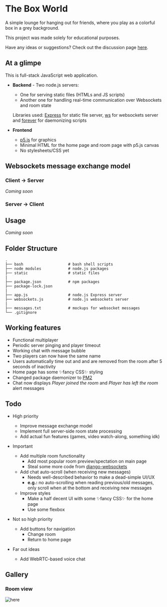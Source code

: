 # The Box World

A simple lounge for hanging out for friends, where you play as a colorful box in a grey background.

This project was made solely for educational purposes. 

Have any ideas or suggestions? Check out the discussion page [here](https://github.com/ChromeUniverse/The-Box-World/discussions).

## At a glimpe

This is full-stack JavaScript web application.

* **Backend** - Two node.js servers:
  * One for serving static files (HTMLs and JS scripts)
  * Another one for handling real-time communication over Websockets and room state

  Libraries used: [Express](https://www.npmjs.com/package/express) for static file server, [ws](https://www.npmjs.com/package/ws) for websockets server and [forever](https://www.npmjs.com/package/forever) for daemonizing scripts

* **Frontend**
  * [p5.js](https://p5js.org/) for graphics
  * Minimal HTML for the home page and room page with p5.js canvas 
  * No stylesheets/CSS yet

## Websockets message exchange model

### Client -> Server

_Coming soon_

### Server -> Client

## Usage

_Coming soon_

## Folder Structure


```
.
├── bash                    # bash shell scripts
├── node modules            # node.js packages
├── static                  # static files
|
├── package.json            # npm packages
├── package-lock.json
|
├── app.js                  # node.js Express server
├── websockets.js           # node.js websockets server
|
├── messages.txt            # mockups for websocket messages
└── .gitignore
```

## Working features

* Functional multiplayer
* Periodic server pinging and player timeout
* Working chat with message bubble
* Two players can now have the same name
* Users automatically time out and and are removed from the room after 5 seconds of inactivity
* Home page has some ✨fancy CSS✨ styling
* Changed package daemonizer to [PM2](https://pm2.keymetrics.io/)
* Chat now displays _Player joined the room_ and _Player has left the room_ alert messages

## Todo

* High priority
  * Improve message exchange model 
  * Implement full server-side room state processing 
  * Add actual fun features (games, video watch-along, something idk)

* Important  
  * Add multiple room functionality 
    * Add most popular room preview/spectation on main page
    * Steal some more code from [django-websockets](https://github.com/qrno/django-websockets)
  * Add chat auto-scroll (when receiving new messages)
    * Needs well-described behavior to make a dead-simple UI/UX
    * **e.g.:** no auto-scrolling when reading previous/old messages, only scroll when at the bottom and receiving new messages
  * Improve styles
    * Make a half decent UI with some ✨fancy CSS✨ for the home page
    * Use some flexbox
  

* Not so high priority
  * Add buttons for navigation
    * Change room
    * Return to home page

* Far out ideas
  * Add WebRTC-based voice chat
 
## Gallery

### Room view

![here](https://media.discordapp.net/attachments/760252264723644426/832846019070394428/unknown.png?width=800&height=400)
